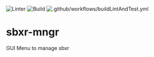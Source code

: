 ![Linter](https://github.com/albertonoys/sbxr-mngr/workflows/Linter/badge.svg) ![Build](https://github.com/albertonoys/sbxr-mngr/workflows/Build/badge.svg) ![.github/workflows/buildLintAndTest.yml](https://github.com/albertonoys/sbxr-mngr/workflows/.github/workflows/buildLintAndTest.yml/badge.svg)
# sbxr-mngr
GUI Menu to manage sbxr
